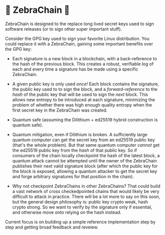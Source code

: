 # 🦓 ZebraChain 🦓

ZebraChain is designed to the replace long lived secret keys used to sign
software releases (or to sign other super important stuff).

Consider the GPG key used to sign your favorite Linux distribution.  You could
replace it with a ZebraChain, gaining some important benefits over the GPG key:

* Each signature is a new block in a blockchain, with a back-reference to the
hash of the previous block.  This creates a robust, verifiable log of each and
every time a signature has be made using a specific ZebraChain.

* A given public key is only used *once!* Each block contains the signature, the
public key used to to sign the block, and a *forward-reference* to the *hash* of
the public key that will be used to sign the *next* block.  This allows new
entropy to be introduced at each signature, minimizing the problem of whether
there was high enough quality entropy when the first secret key in the
ZebraChain was created.

* Quantum safe (assuming the Dilithium + ed25519 hybrid construction is quantum
safe).

* Quantum mitigation, even if Dilithium is broken.  A sufficiently large
quantum computer can get the secret key from an ed25519 public key (that's the
whole problem).  But that same quantum computer *cannot* get the ed25519 public
key from the *hash* of that public key.  So if consumers of the chain locally
checkpoint the hash of the latest block, a quantum attack cannot be attempted
until the owner of the ZebraChain publishes their next valid signature block
(after which the public key for the block is exposed, allowing a quantum
attacker to get the secret key and forge arbitrary signatures for that position
in the chain).

* Why not checkpoint ZebraChains in other ZebraChains?  That could build a vast
network of cross checkedpointed chains that would likely be very difficult to
attack in practice. There will be a lot more to say on this soon, but the
general design philosophy is: public key crypto weak, hash crypto strong.  So
we want to verify by the signature only if essential, and otherwise move onto
relying on the hash instead.

Current focus is on building up a simple reference implementation step by step
and getting broad feedback and reveiew.
